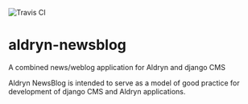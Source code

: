 ![Travis CI](https://magnum.travis-ci.com/aldryn/aldryn-newsblog.svg?token=YAkYhx2EXB7DyqW6ssQZ)

aldryn-newsblog
===============

A combined news/weblog application for Aldryn and django CMS

Aldryn NewsBlog is intended to serve as a model of good practice for development of 
django CMS and Aldryn applications.

